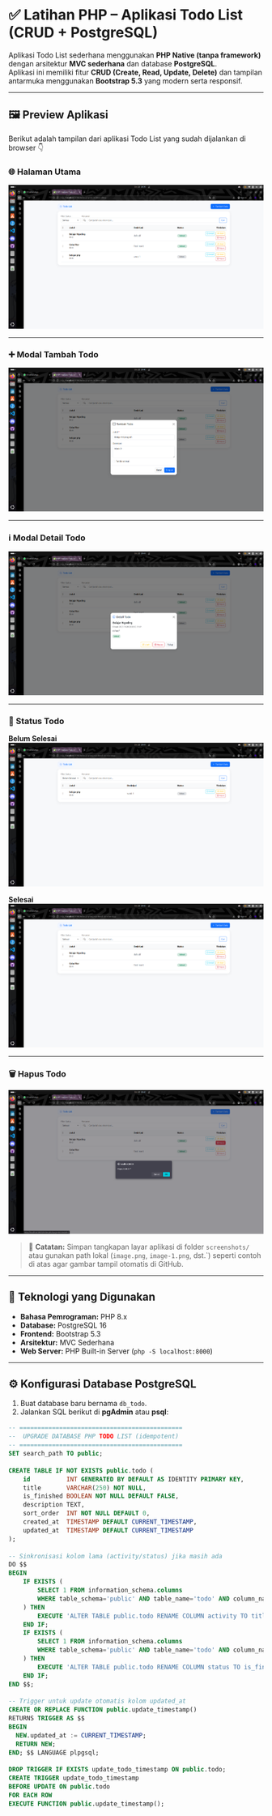# ✅ Latihan PHP – Aplikasi Todo List (CRUD + PostgreSQL)

Aplikasi Todo List sederhana menggunakan **PHP Native (tanpa framework)** dengan arsitektur **MVC sederhana** dan database **PostgreSQL**.  
Aplikasi ini memiliki fitur **CRUD (Create, Read, Update, Delete)** dan tampilan antarmuka menggunakan **Bootstrap 5.3** yang modern serta responsif.

---

## 🖼️ Preview Aplikasi

Berikut adalah tampilan dari aplikasi Todo List yang sudah dijalankan di browser 👇  

### 🌐 Halaman Utama
![Tampilan Utama](image.png)

---

### ➕ Modal Tambah Todo
![Modal Tambah](image-1.png)

---

### ℹ️ Modal Detail Todo
![Modal Detail](image-2.png)

---

### 🚧 Status Todo

**Belum Selesai**
![Belum Selesai](image-3.png)

**Selesai**
![Selesai](image-4.png)

---

### 🗑️ Hapus Todo
![Hapus Todo](image-5.png)

> 📸 **Catatan:** Simpan tangkapan layar aplikasi di folder `screenshots/` atau gunakan path lokal (`image.png`, `image-1.png`, dst.`) seperti contoh di atas agar gambar tampil otomatis di GitHub.

---

## 🚀 Teknologi yang Digunakan

- **Bahasa Pemrograman:** PHP 8.x  
- **Database:** PostgreSQL 16  
- **Frontend:** Bootstrap 5.3  
- **Arsitektur:** MVC Sederhana  
- **Web Server:** PHP Built-in Server (`php -S localhost:8000`)

---

## ⚙️ Konfigurasi Database PostgreSQL

1. Buat database baru bernama `db_todo`.
2. Jalankan SQL berikut di **pgAdmin** atau **psql**:

```sql
-- =============================================
--  UPGRADE DATABASE PHP TODO LIST (idempotent)
-- =============================================
SET search_path TO public;

CREATE TABLE IF NOT EXISTS public.todo (
    id          INT GENERATED BY DEFAULT AS IDENTITY PRIMARY KEY,
    title       VARCHAR(250) NOT NULL,
    is_finished BOOLEAN NOT NULL DEFAULT FALSE,
    description TEXT,
    sort_order  INT NOT NULL DEFAULT 0,
    created_at  TIMESTAMP DEFAULT CURRENT_TIMESTAMP,
    updated_at  TIMESTAMP DEFAULT CURRENT_TIMESTAMP
);

-- Sinkronisasi kolom lama (activity/status) jika masih ada
DO $$
BEGIN
    IF EXISTS (
        SELECT 1 FROM information_schema.columns
        WHERE table_schema='public' AND table_name='todo' AND column_name='activity'
    ) THEN
        EXECUTE 'ALTER TABLE public.todo RENAME COLUMN activity TO title';
    END IF;
    IF EXISTS (
        SELECT 1 FROM information_schema.columns
        WHERE table_schema='public' AND table_name='todo' AND column_name='status'
    ) THEN
        EXECUTE 'ALTER TABLE public.todo RENAME COLUMN status TO is_finished';
    END IF;
END $$;

-- Trigger untuk update otomatis kolom updated_at
CREATE OR REPLACE FUNCTION public.update_timestamp()
RETURNS TRIGGER AS $$
BEGIN
  NEW.updated_at := CURRENT_TIMESTAMP;
  RETURN NEW;
END; $$ LANGUAGE plpgsql;

DROP TRIGGER IF EXISTS update_todo_timestamp ON public.todo;
CREATE TRIGGER update_todo_timestamp
BEFORE UPDATE ON public.todo
FOR EACH ROW
EXECUTE FUNCTION public.update_timestamp();
